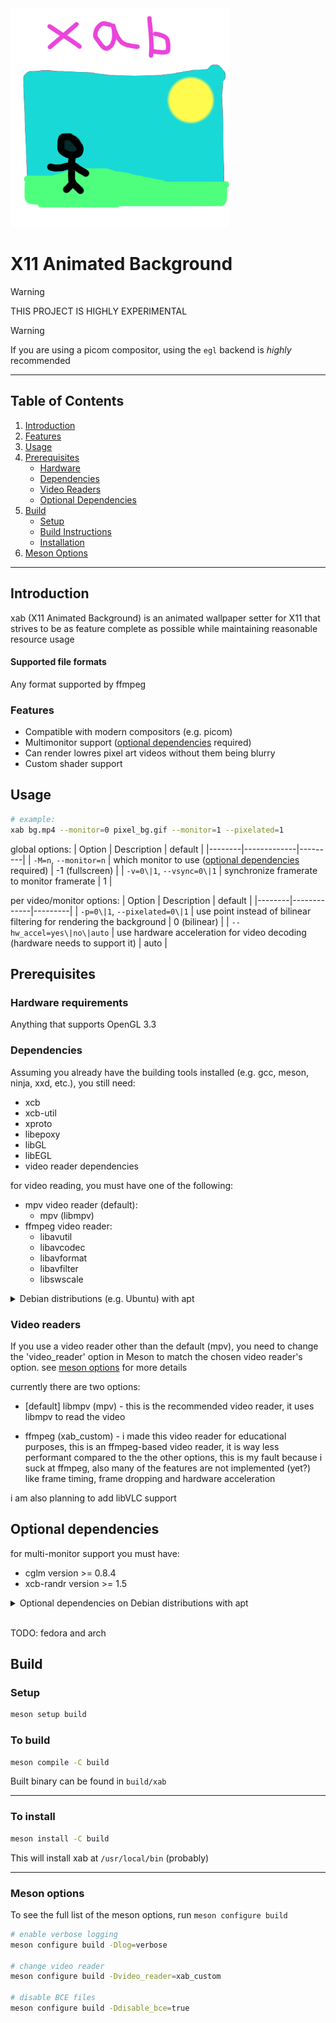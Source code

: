 <img src="res/logo.webp" alt="logo" style="width:25em;"/>

# __X11 Animated Background__

> [!WARNING]
> THIS PROJECT IS HIGHLY EXPERIMENTAL

> [!WARNING]
> If you are using a picom compositor, using the `egl` backend is *highly* recommended

---

## Table of Contents
1. [Introduction](#introduction)
2. [Features](#features)
3. [Usage](#usage)
4. [Prerequisites](#prerequisites)
   - [Hardware](#hardware-requirements)
   - [Dependencies](#dependencies)
   - [Video Readers](#video-readers)
   - [Optional Dependencies](#optional-dependencies)
5. [Build](#build)
   - [Setup](#setup)
   - [Build Instructions](#to-build)
   - [Installation](#to-install)
7. [Meson Options](#meson-options)
<!-- ill do them later -->
<!-- 8. [Contributing](#contributing) -->
<!-- 9. [License](#license) -->

---

## Introduction
xab (X11 Animated Background) is an animated wallpaper setter for X11 that
strives to be as feature complete as possible while maintaining reasonable resource usage
<!-- TODO: video -->

#### Supported file formats
Any format supported by ffmpeg

### Features
- Compatible with modern compositors (e.g. picom)
- Multimonitor support ([optional dependencies](#optional-dependencies) required)
- Can render lowres pixel art videos without them being blurry
- Custom shader support

## Usage
```sh
# example:
xab bg.mp4 --monitor=0 pixel_bg.gif --monitor=1 --pixelated=1
```

global options:
| Option | Description | default |
|--------|-------------|---------|
| `-M=n`, `--monitor=n` | which monitor to use ([optional dependencies](#optional-dependencies) required) | -1 (fullscreen) |
| `-v=0\|1`, `--vsync=0\|1` | synchronize framerate to monitor framerate | 1 |
<!-- | `--max_framerate=0\|n` | limit framerate to n fps (overrides vsync) | 0 | -->

per video/monitor options:
| Option | Description | default |
|--------|-------------|---------|
| `-p=0\|1`, `--pixelated=0\|1` | use point instead of bilinear filtering for rendering the background | 0 (bilinear) |
| `--hw_accel=yes\|no\|auto` | use hardware acceleration for video decoding (hardware needs to support it) | auto |
<!-- TODO (not implemented yet)-->
<!-- * -x, --offset_x=n    | offset wallpaper x coordinate (default: 0) -->
<!-- * -y, --offset_y=n    | offset wallpaper y coordinate (default: 0) -->

## Prerequisites

### Hardware requirements
Anything that supports OpenGL 3.3

### Dependencies

Assuming you already have the building tools installed (e.g. gcc, meson, ninja, xxd, etc.), you still need:
* xcb
* xcb-util
* xproto
* libepoxy
* libGL
* libEGL
* video reader dependencies

for video reading, you must have one of the following:
- mpv video reader (default):
    * mpv (libmpv)
- ffmpeg video reader:
    * libavutil
    * libavcodec
    * libavformat
    * libavfilter
    * libswscale

<details>
<summary>Debian distributions (e.g. Ubuntu) with apt</summary>

```sh
sudo apt-get install libepoxy-dev libxcb1-dev libxcb-util0-dev x11proto-dev \
    libgl1-mesa-dev libegl1-mesa-dev

# mpv video reader:
sudo apt-get install libmpv-dev

# ffmpeg video reader:
sudo apt-get install libavcodec-dev libavformat-dev libavfilter-dev \
    libavutil-dev libswresample-dev libswscale-dev
```

</details>


### Video readers

If you use a video reader other than the default (mpv), you need to change the 'video_reader' option in Meson to match the chosen video reader's option. see [meson options](#meson-options) for more details

currently there are two options:

* \[default] libmpv (mpv) - this is the recommended video reader, it uses libmpv to read the video

* ffmpeg (xab_custom) -
i made this video reader for educational purposes,
this is an ffmpeg-based video reader, it is way less performant compared to the the other options,
this is my fault because i suck at ffmpeg,
also many of the features are not implemented (yet?) like frame timing,
frame dropping and hardware acceleration

i am also planning to add libVLC support

## Optional dependencies

for multi-monitor support you must have:
* cglm version >= 0.8.4
* xcb-randr version >= 1.5


<details>
<summary>Optional dependencies on Debian distributions with apt</summary>

```sh
# xcb-randr
sudo apt-get install libxcb-randr-dev

# cglm
sudo apt-get install libcglm-dev
```


</details>

<br>

TODO: fedora and arch <!-- maybe -->

## Build

### Setup
```sh
meson setup build
```

### To build
```sh
meson compile -C build
```
Built binary can be found in `build/xab`

---

### To install
```sh
meson install -C build
```
This will install xab at `/usr/local/bin` (probably)


---

### Meson options
To see the full list of the meson options, run `meson configure build`

```sh
# enable verbose logging
meson configure build -Dlog=verbose

# change video reader
meson configure build -Dvideo_reader=xab_custom

# disable BCE files
meson configure build -Ddisable_bce=true
```
